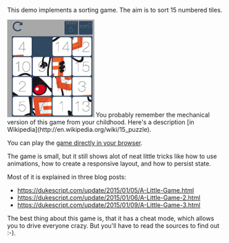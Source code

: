 This demo implements a sorting game. The aim is to sort 15 numbered tiles. 


<img src="fifteen.png" width="40%">
You probably remember the mechanical version of this
game from your childhood. Here's a description [in Wikipedia](http://en.wikipedia.org/wiki/15_puzzle).

You can play the [game directly in your browser](https://dukescript.com/fifteen/index.html).

The game is small, but it still shows alot of neat little tricks like how to 
use animations, how to create a responsive layout, and how to persist state.

Most of it is explained in three blog posts:

- https://dukescript.com/update/2015/01/05/A-Little-Game.html
- https://dukescript.com/update/2015/01/06/A-Little-Game-2.html
- https://dukescript.com/update/2015/01/09/A-Little-Game-3.html

The best thing about this game is, that it has a cheat mode, which allows you to
drive everyone crazy. But you'll have to read the sources to find out :-).


